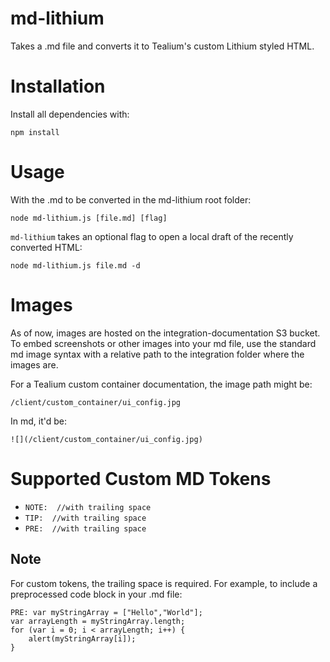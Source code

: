 
# md-lithium

Takes a .md file and converts it to Tealium's custom Lithium styled HTML.

# Installation
Install all dependencies with:
```
npm install
```

# Usage
With the .md to be converted in the md-lithium root folder:
```
node md-lithium.js [file.md] [flag]
```


`md-lithium` takes an optional flag to open a local draft of the recently converted HTML:

```
node md-lithium.js file.md -d
```

# Images
As of now, images are hosted on the integration-documentation S3 bucket.
To embed screenshots or other images into your md file, use the standard md image syntax with a relative path to the integration folder where the images are.

For a Tealium custom container documentation, the image path might be:

`/client/custom_container/ui_config.jpg`

In md, it'd be:

`![](/client/custom_container/ui_config.jpg)`

# Supported Custom MD Tokens
- `NOTE:  //with trailing space` 
- `TIP:  //with trailing space `
- `PRE:  //with trailing space`

## Note

For custom tokens, the trailing space is required.  For example, to include a preprocessed code block in your .md file:

```
PRE: var myStringArray = ["Hello","World"];
var arrayLength = myStringArray.length;
for (var i = 0; i < arrayLength; i++) {
    alert(myStringArray[i]);
}
```
